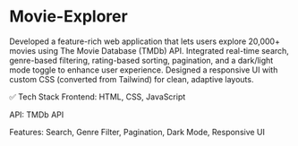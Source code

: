 # Movie-Explorer
Developed a feature-rich web application that lets users explore 20,000+ movies using The Movie Database (TMDb) API. Integrated real-time search, genre-based filtering, rating-based sorting, pagination, and a dark/light mode toggle to enhance user experience. Designed a responsive UI with custom CSS (converted from Tailwind) for clean, adaptive layouts.

✅ Tech Stack
Frontend: HTML, CSS, JavaScript

API: TMDb API

Features: Search, Genre Filter, Pagination, Dark Mode, Responsive UI

